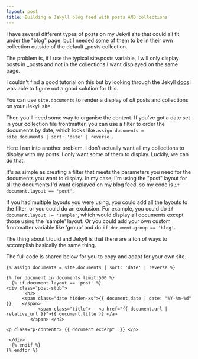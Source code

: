 ```yaml
---
layout: post
title: Building a Jekyll blog feed with posts AND collections
---
```


I have several different types of posts on my Jekyll site that could all fit under the "blog" page, but I needed some of them to be 
in their own collection outside of the default _posts collection. 

The problem is, if I use the typical site.posts variable, I will only display posts in _posts and not in the collections I want displayed on the same page.

I couldn't find a good tutorial on this but by looking through the Jekyll [docs](https://jekyllrb.com/docs/variables/ ) I was able to figure out a good solution for this.

You can use <code>site.documents</code> to render a display of *all* posts and collections on your Jekyll site.

Then you'll need some way to organise the content. If you've got a date set in your collection file frontmatter, you can use a filter to order the documents by date, which looks like <code>assign documents = site.documents | sort: 'date' | reverse </code>.

Here I ran into another problem. I don't actually want all my collections to display with my posts. I only want *some* of them to display. Luckily, we can do that.

It's as simple as creating a filter that meets the parameters you need for the documents you want to display. In my case, I'm using the "post" layout for all the documents I'd want displayed on my blog feed, so 
my code is <code>if document.layout == 'post'</code>.

If you had multiple layouts you were using, you could add all the layouts to the filter, or you could do an exclusion. For example, you could do <code>if document.layout != 'sample'</code>, which would display all documents except those using the 'sample' layout. Or you could add your own custom frontmatter variable like 'group' and do
<code>if document.group == 'blog'</code>.

The thing about Liquid and Jekyll is that there are a ton of ways to accomplish basically the same thing.

The full code is shared below for you to copy and adapt for your own site.

```
{% assign documents = site.documents | sort: 'date' | reverse %}

{% for document in documents limit:500 %}
  {% if document.layout == 'post' %}
<div class="post-stub">
       <h2>
      <span class="date hidden-xs">{{ document.date | date: "%Y-%m-%d" }}    </span>
            <span class="title">   <a href="{{ document.url | relative_url }}">{{ document.title }} </a>
         </span> </h2>
       
<p class="p-content"> {{ document.excerpt  }} </p>         
              
 </div> 
  {% endif %}   
{% endfor %}
```

